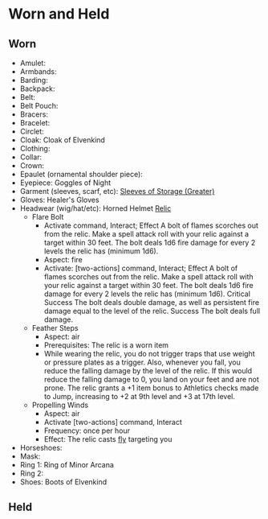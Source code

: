 # Worn and Held

## Worn

- Amulet:
- Armbands:
- Barding:
- Backpack:
- Belt:
- Belt Pouch:
- Bracers:
- Bracelet:
- Circlet:
- Cloak: Cloak of Elvenkind
- Clothing:
- Collar:
- Crown:
- Epaulet (ornamental shoulder piece):
- Eyepiece: Goggles of Night
- Garment (sleeves, scarf, etc): [Sleeves of Storage (Greater)](https://2e.aonprd.com/Equipment.aspx?ID=745)
- Gloves: Healer's Gloves
- Headwear (wig/hat/etc): Horned Helmet [Relic](https://pf2.d20pfsrd.com/rules/relics/)
  - Flare Bolt
    - Activate command, Interact; Effect A bolt of flames scorches out from the relic. Make a spell attack roll with your relic against a target within 30 feet. The bolt deals 1d6 fire damage for every 2 levels the relic has (minimum 1d6).
    - Aspect: fire
    - Activate: [two-actions] command, Interact; Effect A bolt of flames scorches out from the relic. Make a spell attack roll with your relic against a target within 30 feet. The bolt deals 1d6 fire damage for every 2 levels the relic has (minimum 1d6). Critical Success The bolt deals double damage, as well as persistent fire damage equal to the level of the relic. Success The bolt deals full damage.
  - Feather Steps
    - Aspect: air
    - Prerequisites: The relic is a worn item
    - While wearing the relic, you do not trigger traps that use weight or pressure plates as a trigger. Also, whenever you fall, you reduce the falling damage by the level of the relic. If this would reduce the falling damage to 0, you land on your feet and are not prone. The relic grants a +1 item bonus to Athletics checks made to Jump, increasing to +2 at 9th level and +3 at 17th level.
  - Propelling Winds
     - Aspect: air
     - Activate [two-actions] command, Interact
     - Frequency: once per hour
     - Effect: The relic casts [fly](https://pf2.d20pfsrd.com/spell/fly/) targeting you
- Horseshoes:
- Mask:
- Ring 1: Ring of Minor Arcana
- Ring 2:
- Shoes: Boots of Elvenkind

## Held
